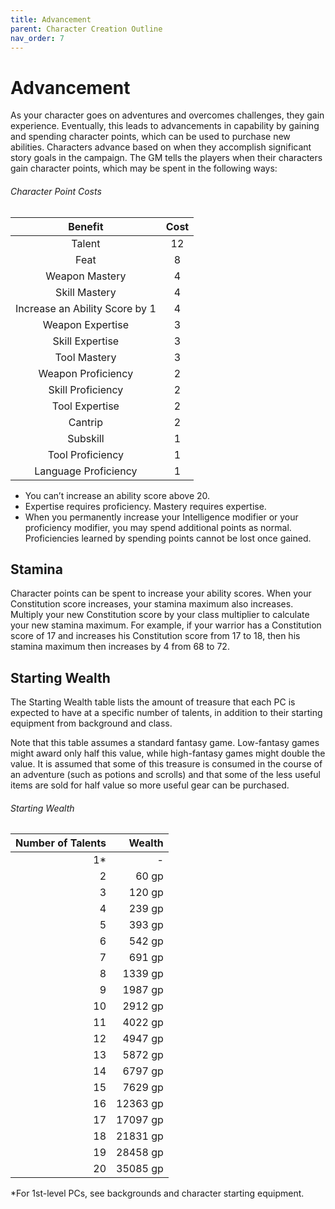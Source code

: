 ```yaml
---
title: Advancement
parent: Character Creation Outline
nav_order: 7
---
```


# Advancement
As your character goes on adventures and overcomes challenges, they gain experience. Eventually, this leads to advancements in capability by gaining and spending character points, which can be used to purchase new abilities. Characters advance based on when they accomplish significant story goals in the campaign. The GM tells the players when their characters gain character points, which may be spent in the following ways:

###### Character Point Costs

| Benefit | Cost |
|:-------:|:----:|
| Talent | 12 |
| Feat | 8 |
| Weapon Mastery | 4 |
| Skill Mastery | 4 |
| Increase an Ability Score by 1 | 4 |
| Weapon Expertise | 3 |
| Skill Expertise | 3 |
| Tool Mastery | 3 |
| Weapon Proficiency | 2 |
| Skill Proficiency | 2 |
| Tool Expertise | 2 |
| Cantrip | 2 |
| Subskill | 1 |
| Tool Proficiency | 1 |
| Language Proficiency | 1 |

* You can’t increase an ability score above 20.
* Expertise requires proficiency. Mastery requires expertise.
* When you permanently increase your Intelligence modifier or your proficiency modifier, you may spend additional points as normal. Proficiencies learned by spending points cannot be lost once gained.

## Stamina
Character points can be spent to increase your ability scores. When your Constitution score increases, your stamina maximum also increases. Multiply your new Constitution score by your class multiplier to calculate your new stamina maximum. For example, if your warrior has a Constitution score of 17 and increases his Constitution score from 17 to 18, then his stamina maximum then increases by 4 from 68 to 72.

## Starting Wealth
The Starting Wealth table lists the amount of treasure that each PC is expected to have at a specific number of talents, in addition to their starting equipment from background and class.

Note that this table assumes a standard fantasy game. Low-fantasy games might award only half this value, while high-fantasy games might double the value. It is assumed that some of this treasure is consumed in the course of an adventure (such as potions and scrolls) and that some of the less useful items are sold for half value so more useful gear can be purchased.

###### Starting Wealth

| Number of Talents | Wealth |
|------------------:|-------:|
| 1* | - |
| 2 | 60 gp |
| 3 | 120 gp |
| 4 | 239 gp |
| 5 | 393 gp |
| 6 | 542 gp |
| 7 | 691 gp |
| 8 | 1339 gp |
| 9 | 1987 gp |
| 10 | 2912 gp |
| 11 | 4022 gp |
| 12 | 4947 gp |
| 13 | 5872 gp |
| 14 | 6797 gp |
| 15 | 7629 gp |
| 16 | 12363 gp |
| 17 | 17097 gp |
| 18 | 21831 gp |
| 19 | 28458 gp |
| 20 | 35085 gp |

*For 1st-level PCs, see backgrounds and character starting equipment.
